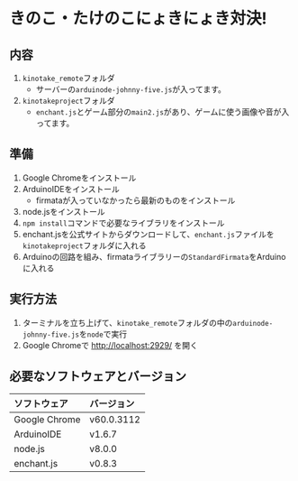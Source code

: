# きのこ・たけのこにょきにょき対決!

## 内容

1. `kinotake_remote`フォルダ
	- サーバーの`arduinode-johnny-five.js`が入ってます。
2. `kinotakeproject`フォルダ
	- `enchant.js`とゲーム部分の`main2.js`があり、ゲームに使う画像や音が入ってます。

## 準備

1. Google Chromeをインストール
2. ArduinoIDEをインストール
	- firmataが入っていなかったら最新のものをインストール
3. node.jsをインストール
4. `npm install`コマンドで必要なライブラリをインストール
5. enchant.jsを公式サイトからダウンロードして、`enchant.js`ファイルを`kinotakeproject`フォルダに入れる
6. Arduinoの回路を組み、firmataライブラリーの`StandardFirmata`をArduinoに入れる

## 実行方法

1. ターミナルを立ち上げて、`kinotake_remote`フォルダの中の`arduinode-johnny-five.js`を`node`で実行
2. Google Chromeで [http://localhost:2929/](http://localhost:2929/) を開く

## 必要なソフトウェアとバージョン

|   ソフトウェア  |  バージョン  |
|:--------------|:-----------|
| Google Chrome | v60.0.3112 |
| ArduinoIDE    | v1.6.7     |
| node.js       | v8.0.0     |
| enchant.js    | v0.8.3     |
